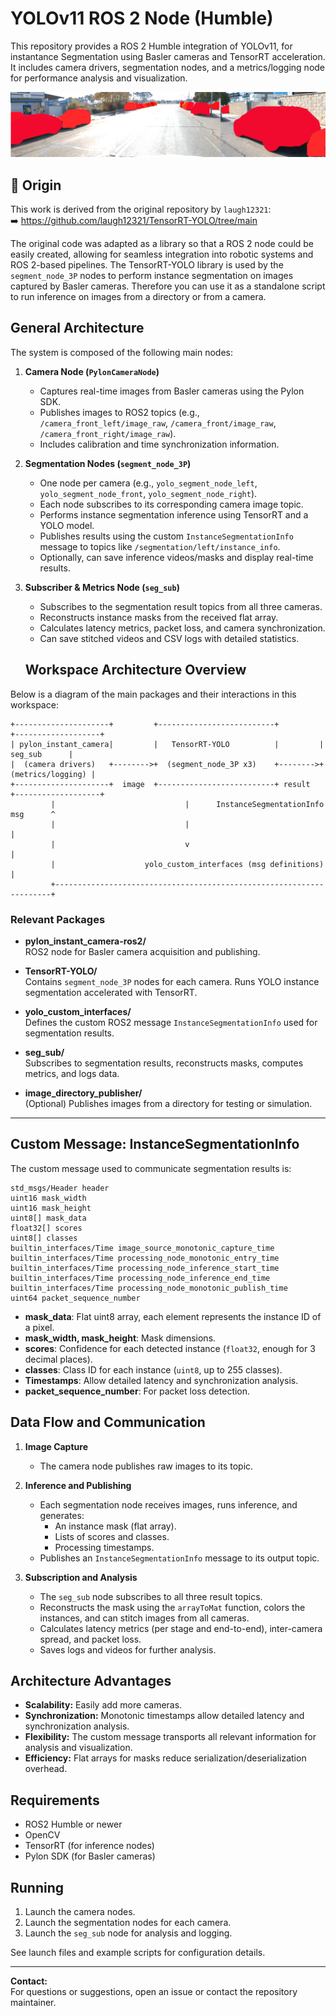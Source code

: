 # YOLOv11 ROS 2 Node (Humble)

This repository provides a ROS 2 Humble integration of YOLOv11, for instantance Segmentation using Basler cameras and TensorRT acceleration. It includes camera drivers, segmentation nodes, and a metrics/logging node for performance analysis
and visualization.

<!-- ![Demo Video](assets/demo.gif) -->

![Demo Picture](assets/picture1.png)

## 📌 Origin

This work is derived from the original repository by `laugh12321`:  
➡️ https://github.com/laugh12321/TensorRT-YOLO/tree/main

The original code was adapted as a library so that a ROS 2 node could be easily created, allowing for seamless integration into robotic systems and ROS 2-based pipelines. The TensorRT-YOLO library is used by the `segment_node_3P` nodes to perform instance segmentation on images captured by Basler cameras. Therefore you can use it as a standalone script to run inference on images from a directory or from a camera.

##  General Architecture 

The system is composed of the following main nodes:

1. **Camera Node (`PylonCameraNode`)**
   - Captures real-time images from Basler cameras using the Pylon SDK.
   - Publishes images to ROS2 topics (e.g., `/camera_front_left/image_raw`, `/camera_front/image_raw`, `/camera_front_right/image_raw`).
   - Includes calibration and time synchronization information.

2. **Segmentation Nodes (`segment_node_3P`)**
   - One node per camera (e.g., `yolo_segment_node_left`, `yolo_segment_node_front`, `yolo_segment_node_right`).
   - Each node subscribes to its corresponding camera image topic.
   - Performs instance segmentation inference using TensorRT and a YOLO model.
   - Publishes results using the custom `InstanceSegmentationInfo` message to topics like `/segmentation/left/instance_info`.
   - Optionally, can save inference videos/masks and display real-time results.

3. **Subscriber & Metrics Node (`seg_sub`)**
   - Subscribes to the segmentation result topics from all three cameras.
   - Reconstructs instance masks from the received flat array.
   - Calculates latency metrics, packet loss, and camera synchronization.
   - Can save stitched videos and CSV logs with detailed statistics.

   ## Workspace Architecture Overview

Below is a diagram of the main packages and their interactions in this workspace:

```
+---------------------+         +--------------------------+         +-------------------+
| pylon_instant_camera|         |   TensorRT-YOLO          |         |      seg_sub      |
|  (camera drivers)   +-------->+  (segment_node_3P x3)    +-------->+ (metrics/logging) |
+---------------------+  image  +--------------------------+ result  +-------------------+
         |                             |      InstanceSegmentationInfo msg      ^
         |                             |                                        |
         |                             v                                        |
         |                    yolo_custom_interfaces (msg definitions)          |
         +---------------------------------------------------------------------+
```

### Relevant Packages

- **pylon_instant_camera-ros2/**  
  ROS2 node for Basler camera acquisition and publishing.

- **TensorRT-YOLO/**  
  Contains `segment_node_3P` nodes for each camera. Runs YOLO instance segmentation accelerated with TensorRT.

- **yolo_custom_interfaces/**  
  Defines the custom ROS2 message `InstanceSegmentationInfo` used for segmentation results.

- **seg_sub/**  
  Subscribes to segmentation results, reconstructs masks, computes metrics, and logs data.

- **image_directory_publisher/**  
  (Optional) Publishes images from a directory for testing or simulation.

---

## Custom Message: InstanceSegmentationInfo

The custom message used to communicate segmentation results is:

```plaintext
std_msgs/Header header
uint16 mask_width
uint16 mask_height
uint8[] mask_data
float32[] scores
uint8[] classes
builtin_interfaces/Time image_source_monotonic_capture_time
builtin_interfaces/Time processing_node_monotonic_entry_time
builtin_interfaces/Time processing_node_inference_start_time
builtin_interfaces/Time processing_node_inference_end_time
builtin_interfaces/Time processing_node_monotonic_publish_time
uint64 packet_sequence_number
```

- **mask_data**: Flat uint8 array, each element represents the instance ID of a pixel.
- **mask_width, mask_height**: Mask dimensions.
- **scores**: Confidence for each detected instance (`float32`, enough for 3 decimal places).
- **classes**: Class ID for each instance (`uint8`, up to 255 classes).
- **Timestamps**: Allow detailed latency and synchronization analysis.
- **packet_sequence_number**: For packet loss detection.

## Data Flow and Communication

1. **Image Capture**
   - The camera node publishes raw images to its topic.

2. **Inference and Publishing**
   - Each segmentation node receives images, runs inference, and generates:
     - An instance mask (flat array).
     - Lists of scores and classes.
     - Processing timestamps.
   - Publishes an `InstanceSegmentationInfo` message to its output topic.

3. **Subscription and Analysis**
   - The `seg_sub` node subscribes to all three result topics.
   - Reconstructs the mask using the `arrayToMat` function, colors the instances, and can stitch images from all cameras.
   - Calculates latency metrics (per stage and end-to-end), inter-camera spread, and packet loss.
   - Saves logs and videos for further analysis.

## Architecture Advantages

- **Scalability:** Easily add more cameras.
- **Synchronization:** Monotonic timestamps allow detailed latency and synchronization analysis.
- **Flexibility:** The custom message transports all relevant information for analysis and visualization.
- **Efficiency:** Flat arrays for masks reduce serialization/deserialization overhead.

## Requirements

- ROS2 Humble or newer
- OpenCV
- TensorRT (for inference nodes)
- Pylon SDK (for Basler cameras)

## Running

1. Launch the camera nodes.
2. Launch the segmentation nodes for each camera.
3. Launch the `seg_sub` node for analysis and logging.

See launch files and example scripts for configuration details.

---

**Contact:**  
For questions or suggestions, open an issue or contact the repository maintainer.